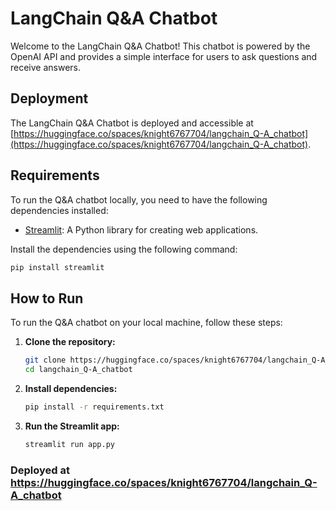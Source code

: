 # LangChain Q&A Chatbot

Welcome to the LangChain Q&A Chatbot! This chatbot is powered by the OpenAI API and provides a simple interface for users to ask questions and receive answers.

## Deployment

The LangChain Q&A Chatbot is deployed and accessible at [https://huggingface.co/spaces/knight6767704/langchain_Q-A_chatbot](https://huggingface.co/spaces/knight6767704/langchain_Q-A_chatbot).

## Requirements

To run the Q&A chatbot locally, you need to have the following dependencies installed:

- [Streamlit](https://streamlit.io/): A Python library for creating web applications.

Install the dependencies using the following command:

```bash
pip install streamlit
 ```
## How to Run

To run the Q&A chatbot on your local machine, follow these steps:

1. **Clone the repository:**

    ```bash
    git clone https://huggingface.co/spaces/knight6767704/langchain_Q-A_chatbot.git
    cd langchain_Q-A_chatbot
    ```

2. **Install dependencies:**

    ```bash
    pip install -r requirements.txt
    ```

3. **Run the Streamlit app:**

    ```bash
    streamlit run app.py
    ```

### Deployed at https://huggingface.co/spaces/knight6767704/langchain_Q-A_chatbot

